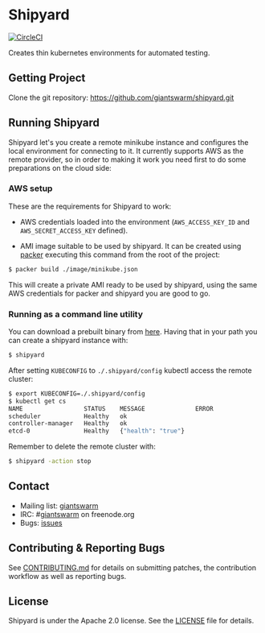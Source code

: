 # Shipyard

[![CircleCI](https://circleci.com/gh/giantswarm/shipyard.svg?style=svg)](https://circleci.com/gh/giantswarm/shipyard)

Creates thin kubernetes environments for automated testing.

## Getting Project

Clone the git repository: https://github.com/giantswarm/shipyard.git

## Running Shipyard

Shipyard let's you create a remote minikube instance and configures the local
environment for connecting to it. It currently supports AWS as the remote
provider, so in order to making it work you need first to do some preparations
on the cloud side:

### AWS setup

These are the requirements for Shipyard to work:

* AWS credentials loaded into the environment (`AWS_ACCESS_KEY_ID` and
`AWS_SECRET_ACCESS_KEY` defined).

* AMI image suitable to be used by shipyard. It can be created using [packer](https://www.packer.io/)
executing this command from the root of the project:

```bash
$ packer build ./image/minikube.json
```
This will create a private AMI ready to be used by shipyard, using the same AWS
credentials for packer and shipyard you are good to go.

### Running as a command line utility

You can download a prebuilt binary from [here](https://github.com/giantswarm/shipyard/releases/). Having that in your path you
can create a shipyard instance with:

```bash
$ shipyard
```
After setting `KUBECONFIG` to `./.shipyard/config`  kubectl access the remote cluster:

```bash
$ export KUBECONFIG=./.shipyard/config
$ kubectl get cs
NAME                 STATUS    MESSAGE              ERROR
scheduler            Healthy   ok
controller-manager   Healthy   ok
etcd-0               Healthy   {"health": "true"}
```

Remember to delete the remote cluster with:

```bash
$ shipyard -action stop
```

## Contact

- Mailing list: [giantswarm](https://groups.google.com/forum/!forum/giantswarm)
- IRC: #[giantswarm](irc://irc.freenode.org:6667/#giantswarm) on freenode.org
- Bugs: [issues](https://github.com/giantswarm/shipyard/issues)

## Contributing & Reporting Bugs

See [CONTRIBUTING.md](/giantswarm/shipyard/blob/master/CONTRIBUTING.md) for details on submitting patches, the contribution workflow as well as reporting bugs.

## License

Shipyard is under the Apache 2.0 license. See the [LICENSE](/giantswarm/shipyard/blob/master/LICENSE) file for details.
